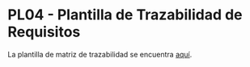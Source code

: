 # PL04 - Plantilla de Trazabilidad de Requisitos

La plantilla de matriz de trazabilidad se encuentra [aquí](https://docs.google.com/spreadsheets/d/1FCAYXvOlbt5BOBe549oyW0jqsyLW1D2ezwrbmBl-Xwk/edit#gid=0).
